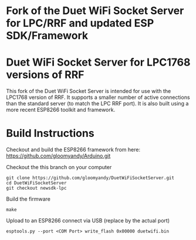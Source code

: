 Fork of the Duet WiFi Socket Server for LPC/RRF and updated ESP SDK/Framework
===========================================

# Duet WiFi Socket Server for LPC1768 versions of RRF
This fork of the Duet WiFi Socket Server is intended for use with the LPC1768 version of RRF.
It supports a smaller number of active connections than the standard server (to match the LPC
RRF port). It is also built using a more recent ESP8266 toolkit and framework.
 
# Build Instructions

Checkout and build the ESP8266 framework from here:
    https://github.com/gloomyandy/Arduino.git

Checkout the this branch on your computer

    git clone https://github.com/gloomyandy/DuetWiFiSocketServer.git
    cd DuetWiFiSocketServer
    git checkout newsdk-lpc

Build the firmware

    make

Upload to an ESP8266 connect via USB (replace <Com Port> by the actual port)

    esptools.py --port <COM Port> write_flash 0x00000 duetwifi.bin


